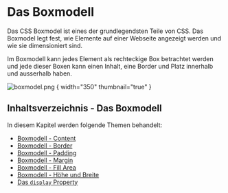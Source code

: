 # Das Boxmodell

<show-structure depth="2" />

Das CSS Boxmodel ist eines der grundlegendsten Teile von CSS. Das Boxmodel legt fest, wie Elemente auf einer Webseite angezeigt werden und wie sie
dimensioniert sind.

Im Boxmodell kann jedes Element als rechteckige Box betrachtet werden und jede dieser Boxen kann einen Inhalt, eine Border und Platz innerhalb und
ausserhalb haben.

![boxmodel.png](boxmodel.png) { width="350" thumbnail="true" }

## Inhaltsverzeichnis - Das Boxmodell

In diesem Kapitel werden folgende Themen behandelt:

- [Boxmodell - Content](Content.md)
- [Boxmodell - Border](Border.md)
- [Boxmodell - Padding](Padding.md)
- [Boxmodell - Margin](Margin.md)
- [Boxmodell - Fill Area](Fill-Area.md)
- [Boxmodell - Höhe und Breite](Berechnen-der-Höhe-und-Breite.md)
- [Das `display` Property](Block-und-Inline-Boxen.md)
